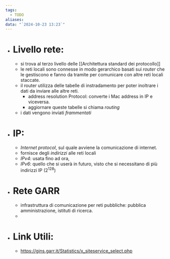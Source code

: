 ```yaml
---
tags:
  - TODO
aliases: 
data: "`2024-10-23 13:23`"
---
```

- # Livello rete:
	- si trova al terzo livello delle [[Architettura standard dei protocollo]] 
	- le reti locali sono connesse in modo gerarchico basati sui _router_ che le gestiscono e fanno da tramite per comunicare con altre reti locali staccate. 
	- il router utilizza delle tabelle di instradamento per poter inoltrare i dati da inviare alle altre reti.
		- address resolution Protocol: converte i Mac address in IP e viceversa.
		- aggiornare queste tabelle si chiama _routing_
	- i dati vengono inviati _frammentati_ 
- # IP:
	- _Internet protocol_, sul quale avviene la comunicazione di internet. 
	- fornisce degli _indirizzi_ alle reti locali 
	- _IPv4_: usata fino ad ora, 
	- _IPv6_: quello che si userà in futuro, visto che si necessitano di più indirizzi IP ($2^{128}$) 
- # Rete GARR
	- infrastruttura di comunicazione per reti pubbliche: pubblica amministrazione, istituti di ricerca.
	- 
- # Link Utili:
	- https://gins.garr.it/Statistics/x_siteservice_select.php